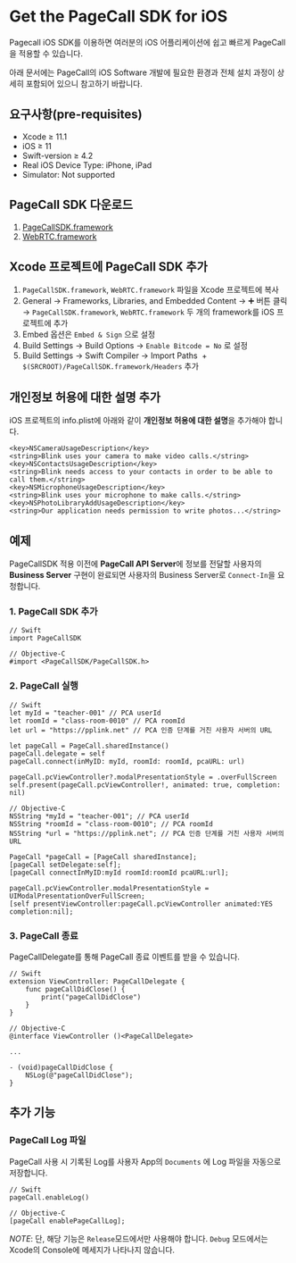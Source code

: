 # Get the PageCall SDK for iOS

Pagecall iOS SDK를 이용하면 여러분의 iOS 어플리케이션에 쉽고 빠르게 PageCall을 적용할 수 있습니다. 

아래 문서에는 PageCall의 iOS Software 개발에 필요한 환경과 전체 설치 과정이 상세히 포함되어 있으니 참고하기 바랍니다.

  

## 요구사항(pre-requisites)

- Xcode ≥ 11.1
- iOS ≥ 11
- Swift-version ≥ 4.2
- Real iOS Device Type: iPhone, iPad
- Simulator:  Not supported

## PageCall SDK 다운로드

1. [PageCallSDK.framework](https://github.com/pplink/pagecall-ios-example/tree/master/sample-swift)
2. [WebRTC.framework](https://github.com/pplink/pagecall-ios-example/tree/master/sample-swift)

## Xcode 프로젝트에 PageCall SDK 추가

1. `PageCallSDK.framework`, `WebRTC.framework` 파일을 Xcode 프로젝트에 복사
2. General → Frameworks, Libraries, and Embedded Content → ➕ 버튼 클릭 → `PageCallSDK.framework`, `WebRTC.framework` 두 개의 framework를 iOS 프로젝트에 추가
3. Embed 옵션은 `Embed & Sign` 으로 설정
4. Build Settings → Build Options → `Enable Bitcode = No` 로 설정
5. Build Settings → Swift Compiler → Import Paths  + `$(SRCROOT)/PageCallSDK.framework/Headers` 추가

## 개인정보 허용에 대한 설명 추가

iOS 프로젝트의 info.plist에 아래와 같이 **개인정보 허용에 대한 설명**을 추가해야 합니다.

    <key>NSCameraUsageDescription</key>
    <string>Blink uses your camera to make video calls.</string>
    <key>NSContactsUsageDescription</key>
    <string>Blink needs access to your contacts in order to be able to call them.</string>
    <key>NSMicrophoneUsageDescription</key>
    <string>Blink uses your microphone to make calls.</string>
    <key>NSPhotoLibraryAddUsageDescription</key>
    <string>Our application needs permission to write photos...</string>

## 예제

PageCallSDK 적용 이전에 **PageCall API Server**에 정보를 전달할 사용자의 **Business Server** 구현이 완료되면 사용자의 Business Server로 `Connect-In`을 요청합니다.

### 1. PageCall SDK 추가

    // Swift
    import PageCallSDK

    // Objective-C
    #import <PageCallSDK/PageCallSDK.h>

### 2. PageCall 실행

    // Swift
    let myId = "teacher-001" // PCA userId
    let roomId = "class-room-0010" // PCA roomId
    let url = "https://pplink.net" // PCA 인증 단계를 거친 사용자 서버의 URL
    
    let pageCall = PageCall.sharedInstance()
    pageCall.delegate = self
    pageCall.connect(inMyID: myId, roomId: roomId, pcaURL: url)
    
    pageCall.pcViewController?.modalPresentationStyle = .overFullScreen
    self.present(pageCall.pcViewController!, animated: true, completion: nil)

    // Objective-C
    NSString *myId = "teacher-001"; // PCA userId
    NSString *roomId = "class-room-0010"; // PCA roomId
    NSString *url = "https://pplink.net"; // PCA 인증 단계를 거친 사용자 서버의 URL
     
    PageCall *pageCall = [PageCall sharedInstance];
    [pageCall setDelegate:self];
    [pageCall connectInMyID:myId roomId:roomId pcaURL:url];
    
    pageCall.pcViewController.modalPresentationStyle = UIModalPresentationOverFullScreen;
    [self presentViewController:pageCall.pcViewController animated:YES completion:nil];

### 3. PageCall 종료

PageCallDelegate를 통해 PageCall 종료 이벤트를 받을 수 있습니다.

    // Swift
    extension ViewController: PageCallDelegate {
        func pageCallDidClose() {
            print("pageCallDidClose")
        }
    }

    // Objective-C
    @interface ViewController ()<PageCallDelegate>
    
    ...
    
    - (void)pageCallDidClose {
        NSLog(@"pageCallDidClose");
    }

## 추가 기능

### PageCall Log 파일

PageCall 사용 시 기록된 Log를 사용자 App의 `Documents` 에 Log 파일을 자동으로 저장합니다.

    // Swift
    pageCall.enableLog()

    // Objective-C
    [pageCall enablePageCallLog];

*NOTE*: 단,  해당 기능은 `Release`모드에서만 사용해야 합니다.  `Debug` 모드에서는 Xcode의 Console에 메세지가 나타나지 않습니다.
